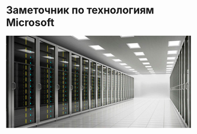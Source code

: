 # Заметочник по технологиям Microsoft

![](https://github.com/dasternd/ms-ware.github.io/blob/master/img/DataCenter.jpg)